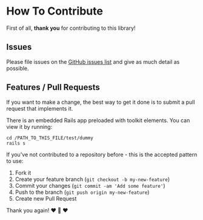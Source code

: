 # How To Contribute

First of all, **thank you** for contributing to this library!

## Issues
Please file issues on the [GitHub issues list](https://github.com/meducation/css_toolkit/issues) and give as much detail as possible.

## Features / Pull Requests

If you want to make a change, the best way to get it done is to submit a pull request that implements it.

There is an embedded Rails app preloaded with toolkit elements. You can view it by running:

```
cd /PATH_TO_THIS_FILE/test/dummy
rails s
```

If you've not contributed to a repository before - this is the accepted pattern to use:

1. Fork it
2. Create your feature branch (`git checkout -b my-new-feature`)
3. Commit your changes (`git commit -am 'Add some feature'`)
4. Push to the branch (`git push origin my-new-feature`)
5. Create new Pull Request

Thank you again!
:heart: :sparkling_heart: :heart:

